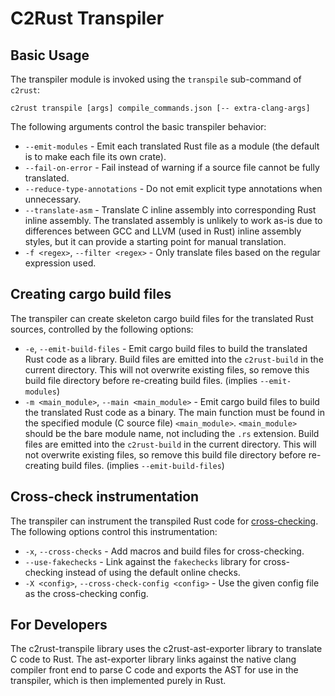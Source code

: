 # C2Rust Transpiler

## Basic Usage

The transpiler module is invoked using the `transpile` sub-command of `c2rust`:

    c2rust transpile [args] compile_commands.json [-- extra-clang-args]

The following arguments control the basic transpiler behavior:

- `--emit-modules` - Emit each translated Rust file as a module (the default is
  to make each file its own crate).
- `--fail-on-error` - Fail instead of warning if a source file cannot be fully
  translated.
- `--reduce-type-annotations` - Do not emit explicit type annotations when
  unnecessary.
- `--translate-asm` - Translate C inline assembly into corresponding Rust inline
  assembly. The translated assembly is unlikely to work as-is due to differences
  between GCC and LLVM (used in Rust) inline assembly styles, but it can provide
  a starting point for manual translation.
- `-f <regex>`, `--filter <regex>` - Only translate files based on the regular
  expression used.

## Creating cargo build files

The transpiler can create skeleton cargo build files for the translated Rust sources, controlled by the following options:

- `-e`, `--emit-build-files` - Emit cargo build files to build the translated
  Rust code as a library. Build files are emitted into the `c2rust-build` in the
  current directory. This will not overwrite existing files, so remove this
  build file directory before re-creating build files. (implies `--emit-modules`)
- `-m <main_module>`, `--main <main_module>` - Emit cargo build files to build
  the translated Rust code as a binary. The main function must be found in the
  specified module (C source file) `<main_module>`. `<main_module>` should be
  the bare module name, not including the `.rs` extension. Build files are
  emitted into the `c2rust-build` in the current directory. This will not
  overwrite existing files, so remove this build file directory before
  re-creating build files. (implies `--emit-build-files`)

## Cross-check instrumentation

The transpiler can instrument the transpiled Rust code for
[cross-checking](../cross-checks/). The following options control this
instrumentation:

- `-x`, `--cross-checks` - Add macros and build files for cross-checking.
- `--use-fakechecks` - Link against the `fakechecks` library for cross-checking
  instead of using the default online checks.
- `-X <config>`, `--cross-check-config <config>` - Use the given config file as
  the cross-checking config.

## For Developers

The c2rust-transpile library uses the c2rust-ast-exporter library to translate C
code to Rust. The ast-exporter library links against the native clang compiler
front end to parse C code and exports the AST for use in the transpiler, which
is then implemented purely in Rust.
